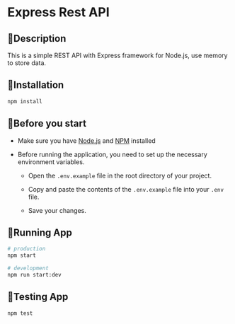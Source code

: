 # Express Rest API

## 📖Description

This is a simple REST API with Express framework for Node.js, use memory to store data.

## 🚀Installation
  ```bash
  npm install
  ```

## 📝Before you start

- Make sure you have [Node.js](https://nodejs.org) and [NPM](https://www.npmjs.com/) installed

- Before running the application, you need to set up the necessary environment variables.

   - Open the `.env.example` file in the root directory of your project.

   - Copy and paste the contents of the `.env.example` file into your `.env` file.

   - Save your changes.

## 🔭Running App
  ```bash
  # production
  npm start

  # development
  npm run start:dev
  ```

## 🚅Testing App
  ```bash
  npm test
  ```